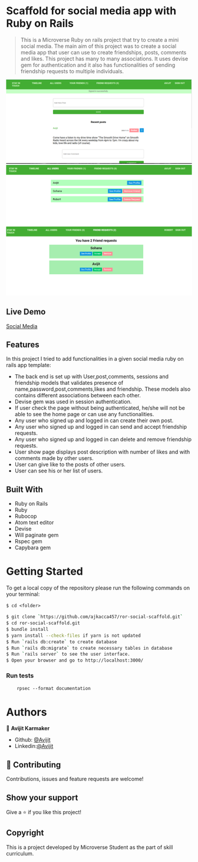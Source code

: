 # Scaffold for social media app with Ruby on Rails

> This is a Microverse Ruby on rails project that try to create a mini social media. The  main aim of this project was to create a social media app that user can use to create friendships, posts, comments and likes. This project has  many to many associations. It uses devise gem for authentication and it also has functionalities of sending friendship requests to
multiple individuals.  

![screenshot](./app/assets/images/interface.png)
![screenshot](./app/assets/images/interface2.png)
![screenshot](./app/assets/images/interface3.png)


## Live Demo

[Social Media](https://serene-beyond-10770.herokuapp.com/posts)


## Features
In this project I tried to add functionalities in a given social media ruby on rails app template:

- The back end is set up with User,post,comments, sessions and friendship models that validates presence of name,password,post,comments,likes and friendship. These models also contains different associations between each other.
- Devise gem was used in session authentication.
- If user check the page without being authenticated, he/she will not be able to see the home page or can use any functionalities.
- Any user who signed up and logged in can create their own post.
- Any user who signed up and logged in can send and accept friendship requests.
- Any user who signed up and logged in can delete and remove friendship requests.
- User show page displays post description with number of likes and with comments made by other users.
- User can give like to the posts of other users.
- User can see his or her list of users.

## Built With

- Ruby on Rails
- Ruby
- Rubocop
- Atom text editor
- Devise
- Will paginate gem
- Rspec gem
- Capybara gem

# Getting Started

To get a local copy of the repository please run the following commands on your terminal:

```
$ cd <folder>
```

```bash
$ git clone `https://github.com/ajkacca457/ror-social-scaffold.git`
$ cd ror-social-scaffold.git
$ bundle install
$ yarn install --check-files if yarn is not updated
$ Run `rails db:create` to create database
$ Run `rails db:migrate` to create necessary tables in database
$ Run `rails server` to see the user interface.
$ Open your browser and go to http://localhost:3000/
```

### Run tests

```
    rpsec --format documentation
```

# Authors

👤 **Avijit Karmaker**

- Github: [@Avijit](https://github.com/ajkacca457)
- Linkedin:[@Avijit](https://www.linkedin.com/in/avijit-karmaker-8738a54)

## 🤝 Contributing

Contributions, issues and feature requests are welcome!

## Show your support

Give a ⭐️ if you like this project!

## Copyright
This is a project developed by Microverse Student as the part of skill curriculum.
